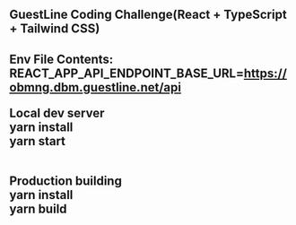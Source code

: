 <h2><b>GuestLine Coding Challenge(React + TypeScript + Tailwind CSS)</b><h2>

<b>Env File Contents:</b><br/>
REACT_APP_API_ENDPOINT_BASE_URL=https://obmng.dbm.guestline.net/api

<b>Local dev server</b><br/>
yarn install<br/>
yarn start<br/><br/>
  
<b>Production building</b><br/>
yarn install<br/>
yarn build<br/>
